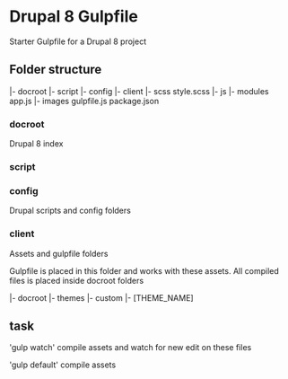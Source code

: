 # Drupal 8 Gulpfile

Starter Gulpfile for a Drupal 8 project

## Folder structure

|- docroot
|- script
|- config
|- client
  |- scss
    style.scss
  |- js
    |- modules
    app.js
  |- images
  gulpfile.js
  package.json

### docroot
Drupal 8 index

### script
### config
Drupal scripts and config folders

### client
Assets and gulpfile folders

Gulpfile is placed in this folder and works with these assets. All compiled files is placed inside docroot folders

|- docroot
  |- themes
    |- custom
      |- [THEME_NAME]

## task

'gulp watch'
compile assets and watch for new edit on these files

'gulp default'
compile assets
